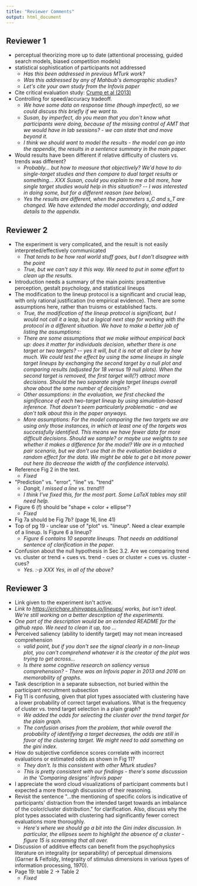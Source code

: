 ```yaml
---
title: "Reviewer Comments"
output: html_document
---
```


## Reviewer 1
- perceptual theorizing more up to date (attentional processing, guided search models, biased competition models)
- statistical sophistication of participants not addressed
    - *Has this been addressed in previous MTurk work?*
    - *Was this addressed by any of Mahbub's demographic studies?*
    - *Let's cite your own study from the Infovis paper*
- Cite critical evaluation study: [Crump et al (2013)](http://journals.plos.org/plosone/article?id=10.1371/journal.pone.0057410)
- Controlling for speed/accuracy tradeoff. 
    - *We have some data on response time (though imperfect), so we could discuss this briefly if we want to.*
    - *Susan, by imperfect, do you mean that you don't know what participants were doing, because of the missing control of AMT that we would have in lab sessions? - we can state that and move beyond it.*
    - *I think we should want to model the results - the model can go into the appendix, the results in a sentence summary in the main paper.*
- Would results have been different if relative difficulty of clusters vs. trends was different?
    - *Probably... but how to measure that objectively? We'd have to do single-target studies and then compare to dual target results or something... XXX Susan, could you explain to me a bit more, how single target studies would help in this situation? -- I was interested in doing some, but for a different reason (see below).*
    - *Yes the results are different, when the parameters s_C and s_T are changed. We have extended the model accordingly, and added details to the appendix.*
    
## Reviewer 2
- The experiment is very complicated, and the result is not easily interpreted/effectively communicated
    - *That tends to be how real world stuff goes, but I don't disagree with the point*
    - *True, but we can't say it this way. We need to put in some effort to clean up the results.*
- Introduction needs a summary of the main points: preattentive perception, gestalt psychology, and statistical lineups
- The modification to the lineup protocol is a significant and crucial
leap, with only rational justification (no empirical evidence).
There are some assumptions here, rather than truisms or established facts.
    - *True, the modification of the lineup protocol is significant, but I would not call it a leap, but a logical next step for working with the protocol in a different situation. We have to make a better job of listing the assumptions:*
    - *There are some assumptions that we make without empirical back up: does it matter for individuals decision, whether there is one target or two targets? -- yes it will, but it is not at all clear by how much. We could test the effect by using the same lineups in single target lineups by exchanging the second target by a null plot and comparing results (adjusted for 18 versus 19 null plots). When the second target is removed, the first target will(?) attract more decisions. Should the two separate single target lineups overall show about the same number of decisions?*
    - *Other assumptions: in the evaluation, we first checked the significance of each two-target lineup by using simulation-based inference. That doesn't seem particularly problematic - and we don't talk about this in the paper anyways.*
    - *More assumptions: For the model comparing the two targets we are using only those instances, in which at least one of the targets was successfully identified. This means we have fewer data for more difficult decisions. Should we sample? or maybe use weights to see whether it makes a difference for the model? We are in a mtached pair scenario, but we don't use that in the evaluation besides a random effect for the data. We might be able to get a bit more power out here (to decrease the width of the confidence intervals).*
- Reference Fig 2 in the text.
    - *Fixed*
- "Prediction" vs. "error", "line" vs. "trend"
    - *Dangit, I missed a line vs. trend!!!* 
    - *I think I've fixed this, for the most part. Some LaTeX tables may still need help.*
- Figure 6 (f) should be "shape + color + ellipse"?
    - *Fixed*
- Fig 7a should be Fig 7b? (page 16, line 41)
- Top of pg 19 - unclear use of "plot" vs. "lineup". Need a clear example of a lineup. Is Figure 6 a lineup?
    - *Figure 6 contains 10 separate lineups. That needs an additional sentence of clarification in the paper.*
- Confusion about the null hypothesis in Sec 3.2. Are we comparing trend vs. cluster or trend + cues vs. trend - cues or cluster + cues vs. cluster - cues? 
    - *Yes. :-p* *XXX Yes, in all of the above?*
    
    
## Reviewer 3
- Link given to the experiment isn't active.
 - *Link to https://erichare.shinyapps.io/lineups/ works, but isn't ideal. We're still working on a better description of the experiments.*
 - *One part of the description would be an extended README for the github repo. We need to clean it up, too ...*
- Perceived saliency (ability to identify target) may not mean increased comprehension
    - *valid point, but if you don't see the signal clearly in a non-lineup plot, you can't comprehend whatever it is the creator of the plot was trying to get across...*
    - *Is there some cognitive research on saliency versus comprehension? - There was an Infovis paper in 2013 and 2016 on memorability of graphs.*
- Task description in a separate subsection, not buried within the participant recruitment subsection
- Fig 11 is confusing, given that plot types associated with clustering have a lower probability of correct target evaluations. What is the frequency of cluster vs. trend target selection in a plain graph?
    - *We added the odds for selecting the cluster over the trend target for the plain graph.*
    - *The confusion arises from the problem, that while overall the probability of identifying a target decreases, the odds are still in favor of the clustering target. We might need to add something on the gini index.*
- How do subjective confidence scores correlate with incorrect evaluations or estimated odds as shown in Fig 11?
    - *They don't. Is this consistent with other Mturk studies?*
    - *This is pretty consistent with our findings - there's some discussion in the 'Comparing designs' infovis paper*
- I appreciate the word cloud visualizations of participant comments but I expected a more thorough discussion of their reasoning. 
- Revisit the sentence "...the mentioning of specific colors is indicative of participants' distraction from the intended target towards an imbalance of the color/cluster distribution." for clarification. Also, discuss why the plot types associated with clustering had significantly fewer correct evaluations more thoroughly.
    - *Here's where we should go a bit into the Gini index discussion. In particular, the ellipses seem to highlight the absence of a cluster - figure 15 is screaming that all over.*
- Discussion of additive effects can benefit from the psychophysics literature on integrality (or separability) of perceptual dimensions (Garner & Felfoldy, Integrality of stimulus dimensions in various types of information processing, 1970). 
- Page 19: table 2 -> Table 2
    - *Fixed*
